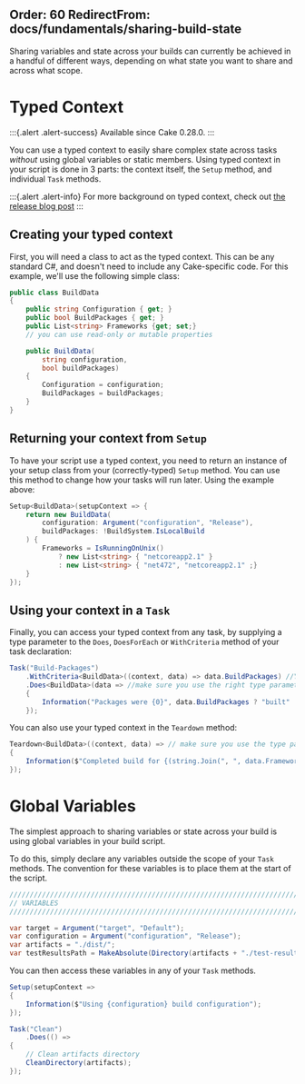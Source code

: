 Order: 60
RedirectFrom: docs/fundamentals/sharing-build-state
---

Sharing variables and state across your builds can currently be achieved in a handful of different ways, depending on what state you want to share and across what scope.

# Typed Context

:::{.alert .alert-success}
Available since Cake 0.28.0.
:::

You can use a typed context to easily share complex state across tasks *without* using global variables or static members. Using typed context in your script is done in 3 parts: the context itself, the `Setup` method, and individual `Task` methods.

:::{.alert .alert-info}
For more background on typed context, check out [the release blog post](https://cakebuild.net/blog/2018/05/cake-v0.28.0-released#typed-context)
:::

## Creating your typed context

First, you will need a class to act as the typed context. This can be any standard C#, and doesn't need to include any Cake-specific code. For this example, we'll use the following simple class:

```csharp
public class BuildData
{
    public string Configuration { get; }
    public bool BuildPackages { get; }
    public List<string> Frameworks {get; set;}
    // you can use read-only or mutable properties

    public BuildData(
        string configuration,
        bool buildPackages)
    {
        Configuration = configuration;
        BuildPackages = buildPackages;
    }
}
```

## Returning your context from `Setup`

To have your script use a typed context, you need to return an instance of your setup class from your (correctly-typed) `Setup` method. You can use this method to change how your tasks will run later. Using the example above:

```csharp
Setup<BuildData>(setupContext => {
    return new BuildData(
        configuration: Argument("configuration", "Release"),
        buildPackages: !BuildSystem.IsLocalBuild
    ) {
        Frameworks = IsRunningOnUnix()
            ? new List<string> { "netcoreapp2.1" }
            : new List<string> { "net472", "netcoreapp2.1" ;}
    }
});
```

## Using your context in a `Task`

Finally, you can access your typed context from any task, by supplying a type parameter to the `Does`, `DoesForEach` or `WithCriteria` method of your task declaration:

```csharp
Task("Build-Packages")
    .WithCriteria<BuildData>((context, data) => data.BuildPackages) //Your typed context is the second argument
    .Does<BuildData>(data => //make sure you use the right type parameter here
    {
        Information("Packages were {0}", data.BuildPackages ? "built" : "not built");
    });
```

You can also use your typed context in the `Teardown` method:

```csharp
Teardown<BuildData>((context, data) => // make sure you use the type parameter here
{
    Information($"Completed build for {(string.Join(", ", data.Frameworks))}");
});
```

# Global Variables

The simplest approach to sharing variables or state across your build is using global variables in your build script.

To do this, simply declare any variables outside the scope of your `Task` methods. The convention for these variables is to place them at the start of the script.

```csharp
///////////////////////////////////////////////////////////////////////////////
// VARIABLES
///////////////////////////////////////////////////////////////////////////////

var target = Argument("target", "Default");
var configuration = Argument("configuration", "Release");
var artifacts = "./dist/";
var testResultsPath = MakeAbsolute(Directory(artifacts + "./test-results"));
```

You can then access these variables in any of your `Task` methods.

```csharp
Setup(setupContext =>
{
    Information($"Using {configuration} build configuration");
});

Task("Clean")
    .Does(() =>
{
    // Clean artifacts directory
    CleanDirectory(artifacts);
});
```

